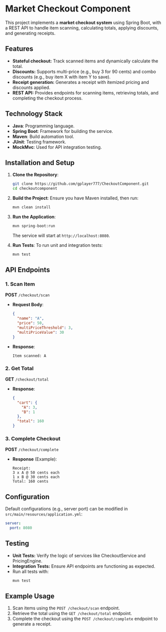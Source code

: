 # Market Checkout Component

This project implements a **market checkout system** using Spring Boot, with a REST API to handle item scanning, calculating totals, applying discounts, and generating receipts.

## Features
- **Stateful checkout:** Track scanned items and dynamically calculate the total.
- **Discounts:** Supports multi-price (e.g., buy 3 for 90 cents) and combo discounts (e.g., buy item X with item Y to save).
- **Receipt generation:** Generates a receipt with itemized pricing and discounts applied.
- **REST API:** Provides endpoints for scanning items, retrieving totals, and completing the checkout process.

## Technology Stack
- **Java**: Programming language.
- **Spring Boot**: Framework for building the service.
- **Maven**: Build automation tool.
- **JUnit**: Testing framework.
- **MockMvc**: Used for API integration testing.

## Installation and Setup

1. **Clone the Repository**:
   ```bash
   git clone https://github.com/gplayer777/CheckoutComponent.git
   cd checkoutcomponent
   ```

2. **Build the Project**:
   Ensure you have Maven installed, then run:
   ```bash
   mvn clean install
   ```

3. **Run the Application**:
   ```bash
   mvn spring-boot:run
   ```
   The service will start at `http://localhost:8080`.

4. **Run Tests**:
   To run unit and integration tests:
   ```bash
   mvn test
   ```

## API Endpoints

### 1. **Scan Item**
   **POST** `/checkout/scan`
   - **Request Body**:
     ```json
     {
       "name": "A",
       "price": 50,
       "multiPriceThreshold": 3,
       "multiPriceValue": 30
     }
     ```
   - **Response**:
     ```text
     Item scanned: A
     ```

### 2. **Get Total**
   **GET** `/checkout/total`
   - **Response**:
     ```json
     {
       "cart": {
         "A": 3,
         "B": 1
       },
       "total": 160
     }
     ```

### 3. **Complete Checkout**
   **POST** `/checkout/complete`
   - **Response** (Example):
     ```text
     Receipt:
     3 x A @ 50 cents each
     1 x B @ 30 cents each
     Total: 160 cents
     ```



## Configuration
Default configurations (e.g., server port) can be modified in `src/main/resources/application.yml`:
```yaml
server:
  port: 8080
```

## Testing
- **Unit Tests:** Verify the logic of services like CheckoutService and PricingEngine.
- **Integration Tests:** Ensure API endpoints are functioning as expected.
- Run all tests with:
  ```bash
  mvn test
  ```

## Example Usage
1. Scan items using the `POST /checkout/scan` endpoint.
2. Retrieve the total using the `GET /checkout/total` endpoint.
3. Complete the checkout using the `POST /checkout/complete` endpoint to generate a receipt.




